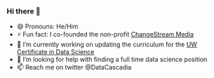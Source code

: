 ### Hi there 👋
- 😄 Pronouns: He/Him
- ⚡ Fun fact: I co-founded the non-profit [ChangeStream Media](https://changestreammedia.org/)
- 🔭 I’m currently working on updating the curriculum for the [UW Certificate in Data Science](https://www.pce.uw.edu/certificates/data-science)
- 🤔 I’m looking for help with finding a full time data science position
- 📫 Reach me on twitter @DataCascadia 
<!--
**DataCascadia/DataCascadia** is a ✨ _special_ ✨ repository because its `README.md` (this file) appears on your GitHub profile.

Here are some ideas to get you started:

- 🔭 I’m currently working on ...
- 🌱 I’m currently learning ...
- 👯 I’m looking to collaborate on ...
- 🤔 I’m looking for help with ...
- 💬 Ask me about ...
- 📫 How to reach me: ...
- 😄 Pronouns: ...
- ⚡ Fun fact: ...
-->
